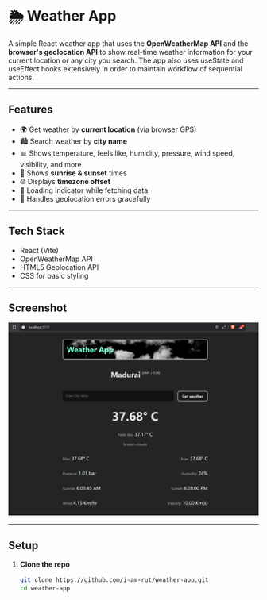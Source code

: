 # 🌦️ Weather App

A simple React weather app that uses the **OpenWeatherMap API** and the **browser's geolocation API** to show real-time weather information for your current location or any city you search. The app also uses useState and useEffect hooks extensively in order to maintain workflow of sequential actions.

---

## Features

- 🌍 Get weather by **current location** (via browser GPS)
- 🏙️ Search weather by **city name**
- 📊 Shows temperature, feels like, humidity, pressure, wind speed, visibility, and more
- 🌅 Shows **sunrise & sunset** times
- 🌐 Displays **timezone offset**
- 🧭 Loading indicator while fetching data
- 🔧 Handles geolocation errors gracefully

---

## Tech Stack

- React (Vite)
- OpenWeatherMap API
- HTML5 Geolocation API
- CSS for basic styling

---

## Screenshot

![App Screenshot](./src/assets/image.png)

---

## Setup

1. **Clone the repo**
   ```bash
   git clone https://github.com/i-am-rut/weather-app.git
   cd weather-app
